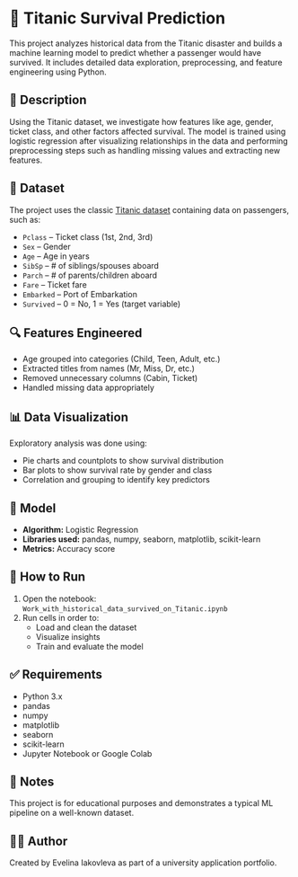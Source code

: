 # 🚢 Titanic Survival Prediction

This project analyzes historical data from the Titanic disaster and builds a machine learning model to predict whether a passenger would have survived. It includes detailed data exploration, preprocessing, and feature engineering using Python.

## 📄 Description

Using the Titanic dataset, we investigate how features like age, gender, ticket class, and other factors affected survival. The model is trained using logistic regression after visualizing relationships in the data and performing preprocessing steps such as handling missing values and extracting new features.

## 📁 Dataset

The project uses the classic [Titanic dataset](https://www.kaggle.com/c/titanic/data) containing data on passengers, such as:

- `Pclass` – Ticket class (1st, 2nd, 3rd)
- `Sex` – Gender
- `Age` – Age in years
- `SibSp` – # of siblings/spouses aboard
- `Parch` – # of parents/children aboard
- `Fare` – Ticket fare
- `Embarked` – Port of Embarkation
- `Survived` – 0 = No, 1 = Yes (target variable)

## 🔍 Features Engineered

- Age grouped into categories (Child, Teen, Adult, etc.)
- Extracted titles from names (Mr, Miss, Dr, etc.)
- Removed unnecessary columns (Cabin, Ticket)
- Handled missing data appropriately

## 📊 Data Visualization

Exploratory analysis was done using:
- Pie charts and countplots to show survival distribution
- Bar plots to show survival rate by gender and class
- Correlation and grouping to identify key predictors

## 🧠 Model

- **Algorithm:** Logistic Regression
- **Libraries used:** pandas, numpy, seaborn, matplotlib, scikit-learn
- **Metrics:** Accuracy score

## 🚀 How to Run

1. Open the notebook: `Work_with_historical_data_survived_on_Titanic.ipynb`
2. Run cells in order to:
   - Load and clean the dataset
   - Visualize insights
   - Train and evaluate the model

## ✅ Requirements

- Python 3.x
- pandas
- numpy
- matplotlib
- seaborn
- scikit-learn
- Jupyter Notebook or Google Colab

## 📌 Notes

This project is for educational purposes and demonstrates a typical ML pipeline on a well-known dataset.

## 👩‍💻 Author

Created by Evelina Iakovleva as part of a university application portfolio.
